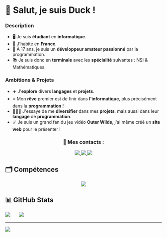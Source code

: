 # 👋 Salut, je suis Duck !

### Description
- 🖥️ Je suis **étudiant** en **informatique**.
- 🥖 J'habite en **France**. 
- 🤖 À 17 ans, je suis un **développeur amateur passionné** par la programmation.
- 📚 Je suis donc en **terminale** avec les **spécialité** suivantes : NSI & Mathématiques.

### Ambitions & Projets
- ✈️ J'**explore** divers **langages** et **projets**.
- ⭐ Mon **rêve** premier est de finir dans **l'informatique**, plus précisément dans la **programmation** !
- 👨🏻‍💻 J'essaye de me **diversifier** dans mes **projets**, mais aussi dans leur **langage** de **programmation**.
- ☄️ Je suis un grand fan du jeu vidéo **Outer Wilds**, j'ai même créé un **site web** pour le présenter !

<div align="center">
  <h3> 📃 Mes contacts : </h3>
</div>

<div align="center">
  <a href="mailto:duckcontact.pro@gmail.com">
    <img src="https://img.shields.io/badge/Gmail-D14836?style=for-the-badge&logo=gmail&logoColor=white" target="_blank"/>
  </a>
     
  <a href="https://www.duckporfolio.xyz/">
    <img src="https://img.shields.io/badge/Portfolio-8DB59A?style=for-the-badge&logo=About.me&logoColor=white" target="_blank"/>
  </a>
  
  <a href="https://x.com/DuckDev0">
    <img src="https://img.shields.io/badge/X-%23000000.svg?style=for-the-badge&logo=X&logoColor=white" target="_blank"/>
  </a>
</div>

## 🗂️ Compétences
<div align="center">
  <a href="https://skillicons.dev">
    <img src="https://skillicons.dev/icons?i=nodejs,python,html,css"/>
  </a>
</div>

## 📊 GitHub Stats
![](https://github-readme-stats.vercel.app/api?username=Rroq1&theme=dark&hide_border=false&include_all_commits=false&count_private=false) &nbsp; &nbsp; &nbsp; ![](https://github-readme-stats.vercel.app/api/top-langs/?username=Rroq1&theme=dark&hide_border=false&include_all_commits=false&count_private=false&layout=compact)

---

[![](https://visitcount.itsvg.in/api?id=Rroq1&label=Vues&color=12&icon=5&pretty=true)](https://visitcount.itsvg.in)
